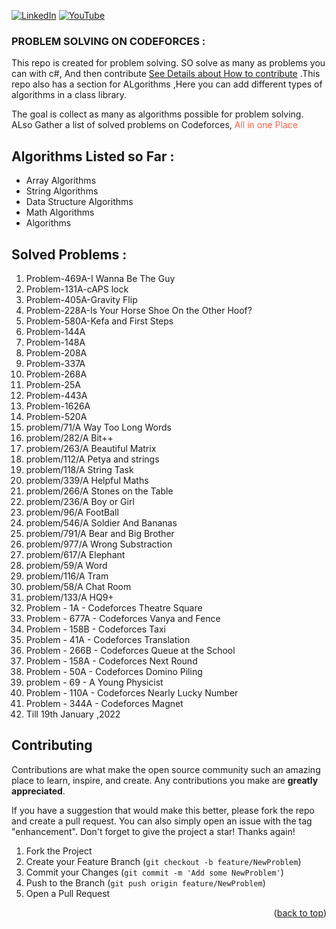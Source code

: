 [![LinkedIn][linkedin-shield]][linkedin-url] [![YouTube][youtube-shield]][youtube-url]
</br>

### PROBLEM SOLVING ON CODEFORCES :

<p>This repo is created for problem solving. SO solve as many as problems you can with c#, And then contribute <a href="#contributing">See Details about How to contribute</a> .This repo also has a section for ALgorithms ,Here you can add different types of algorithms in a class library.</p>
<p>The goal is collect as many as algorithms possible for problem solving. ALso Gather a list of solved problems on Codeforces, <span style="color:tomato">All in one Place</span></p>

## Algorithms Listed so Far :

<ul>
 <li>Array Algorithms</li>
 <li>String Algorithms</li>

 <li>Data Structure Algorithms</li>

 <li>Math Algorithms</li>

 <li> Algorithms</li>

</ul>

## Solved Problems :

<ol>
  
  <li>Problem-469A-I Wanna Be The Guy</li>
  <li>Problem-131A-cAPS lock</li>
  <li>Problem-405A-Gravity Flip</li>
  <li>Problem-228A-Is Your Horse Shoe On the Other Hoof?</li>
  <li>Problem-580A-Kefa and First Steps</li>
  <li>Problem-144A</li>
  <li>Problem-148A</li>
  <li>Problem-208A</li>
  <li>Problem-337A</li>
  <li>Problem-268A</li>
  <li>Problem-25A</li>
  <li>Problem-443A</li>
  <li>Problem-1626A</li>
  <li>Problem-520A</li>
		
  <li>problem/71/A	Way Too Long Words	</li>
  <li>problem/282/A	Bit++		</li>

  <li>problem/263/A	Beautiful Matrix</li>

  <li>problem/112/A	Petya and strings</li>

  <li>problem/118/A	String Task</li>

  <li>problem/339/A	Helpful Maths</li>

  <li>problem/266/A	Stones on the Table</li>
  <li>problem/236/A	Boy or Girl</li>
  <li>problem/96/A	FootBall</li>
  <li>problem/546/A	Soldier And Bananas	</li>
  <li>problem/791/A	Bear and Big Brother</li>
  <li>problem/977/A	Wrong Substraction</li>
  <li>problem/617/A	Elephant</li>
  <li>problem/59/A	Word</li>
  <li>problem/116/A	Tram	</li>
  <li>problem/58/A	Chat Room	</li>
  <li>problem/133/A	HQ9+</li>
  <li>Problem - 1A - Codeforces	Theatre Square</li>
  <li>Problem - 677A - Codeforces	Vanya and Fence	</li>
  <li>Problem - 158B - Codeforces	Taxi	</li>
  <li>Problem - 41A - Codeforces	Translation	</li>
  <li>Problem - 266B - Codeforces	Queue at the School	</li>
  <li>Problem - 158A - Codeforces	Next Round</li>
  <li>Problem - 50A - Codeforces	Domino Piling	</li>
  <li>problem - 69 - A	Young Physicist</li>
  <li>Problem - 110A - Codeforces	Nearly Lucky Number</li>
  <li>Problem - 344A - Codeforces	Magnet</li>


  <li>Till 19th January ,2022</li>

</ol>

## Contributing

Contributions are what make the open source community such an amazing place to learn, inspire, and create. Any contributions you make are **greatly appreciated**.

If you have a suggestion that would make this better, please fork the repo and create a pull request. You can also simply open an issue with the tag "enhancement".
Don't forget to give the project a star! Thanks again!

1. Fork the Project
2. Create your Feature Branch (`git checkout -b feature/NewProblem`)
3. Commit your Changes (`git commit -m 'Add some NewProblem'`)
4. Push to the Branch (`git push origin feature/NewProblem`)
5. Open a Pull Request

<p align="right">(<a href="#top">back to top</a>)</p>

[linkedin-shield]: https://img.shields.io/badge/-LinkedIn-black.svg?style=for-the-badge&logo=linkedin&colorB=555
[linkedin-url]: https://www.linkedin.com/in/musarrat-chowdhury-9506351a6/
[youtube-url]: https://www.youtube.com/channel/UCVjQmbN8hINpEb_kylWh2sg
[youtube-shield]: https://img.shields.io/youtube/channel/subscribers/UCVjQmbN8hINpEb_kylWh2sg?color=tomato&label=YouTube&logo=YouTube&logoColor=red&style=for-the-badge

